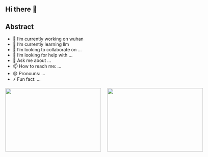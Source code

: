 ## Hi there 👋
## Abstract

- 🔭 I’m currently working on wuhan
- 🌱 I’m currently learning llm
- 👯 I’m looking to collaborate on ...
- 🤔 I’m looking for help with ...
- 💬 Ask me about ...
- 📫 How to reach me: ...
- 😄 Pronouns: ...
- ⚡ Fun fact: ...

<div style="display: flex; align-items: center; gap: 20px;">
  <img src="https://github-readme-stats.vercel.app/api?username=Unexpectedlyc&show_icons=true&bg_color=00000000" style="height: 200px;width: 300px" />
  <img src="https://github-readme-stats.vercel.app/api/top-langs/?username=Unexpectedlyc" style="height: 200px;width: 300px" />
</div>



<!--
**Unexpectedlyc/Unexpectedlyc** is a ✨ _special_ ✨ repository because its `README.md` (this file) appears on your GitHub profile.

Here are some ideas to get you started:

- 🔭 I’m currently working on ...
- 🌱 I’m currently learning ...
- 👯 I’m looking to collaborate on ...
- 🤔 I’m looking for help with ...
- 💬 Ask me about ...
- 📫 How to reach me: ...
- 😄 Pronouns: ...
- ⚡ Fun fact: ...
-->
